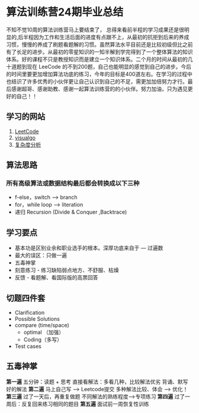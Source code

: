 # 算法训练营24期毕业总结 #
不知不觉10周的算法训练营马上要结束了， 总得来看前半程的学习成果还是很明显的,后半程因为工作和生活后面的进度有点跟不上，从最初的抗拒到后来的养成习惯，慢慢的养成了刷题看题解的习惯。虽然算法水平目前还是比较初级但比之前有了长足的进步。从最初的零星知识的一知半解到学完得到了一个整体算法的知识体系。好的课程不只是教授知识而是建立一个知识体系。二个月的时间从最初的几十道题到现在 LeeCode 的不到200题，自己也能明显的感觉到自己的进步。今后的时间里要更加增加算法功底的练习，今年的目标是400道左右。在学习的过程中也结识了许多优秀的小伙伴更让自己认识到自己的不足，需更加加倍努力才行。最后感谢超哥、感谢助教、感谢一起算法训练营的的小伙伴。努力加油，只为遇见更好的自己！！
## 学习的网站 ##
1. [LeetCode](https://leetcode-cn.com/)
2. [visualgo](https://visualgo.net/)
3. [复杂度分析](https://www.bigocheatsheet.com/)

## 算法思路 ##
### 所有高级算法或数据结构最后都会转换成以下三种 ###
- f-else，switch ——> branch
- for，while loop ——> literation
- 递归 Recursion (Divide & Conquer ,Backtrace)

## 学习要点 ## 
- 基本功是区别业余和职业选手的根本。深厚功底来自于 — 过遍数
- 最大的误区：只做一遍
- 五毒神掌
- 刻意练习 - 练习缺陷弱点地方、不舒服、枯燥
- 反馈 - 看题解、看国际版的高票回答

## 切题四件套 ##
- Clarification
- Possible Solutions
- compare (time/space)
  - optimal （加强）
  - Coding（多写）
- Test cases

## 五毒神掌 ##
**第一遍**
五分钟：读题 + 思考
直接看解法：多看几种，比较解法优劣
背诵、默写好的解法
**第二遍**
马上自己写 ——> Leetcode提交
多种解法比较、体会 ——> 优化！
**第三遍**
过了一天后，再重复做题
不同解法的熟练程度——>专项练习
**第四遍**
过了一周后：反复回来练习相同的题目
**第五遍**
面试前一周恢复性训练